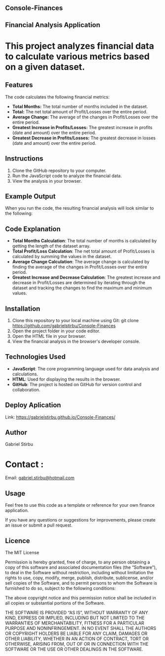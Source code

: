 ## Console-Finances

## Financial Analysis Application

# This project analyzes financial data to calculate various metrics based on a given dataset. 

## Features

The code calculates the following financial metrics:

- **Total Months:** The total number of months included in the dataset.
- **Total:** The net total amount of Profit/Losses over the entire period.
- **Average Change:** The average of the changes in Profit/Losses over the entire period.
- **Greatest Increase in Profits/Losses:** The greatest increase in profits (date and amount) over the entire period.
- **Greatest Decrease in Profits/Losses:** The greatest decrease in losses (date and amount) over the entire period.

## Instructions

1. Clone the GitHub repository to your computer.
2. Run the JavaScript code to analyze the financial data.
3. View the analysis in your browser.

## Example Output

When you run the code, the resulting financial analysis will look similar to the following:

## Code Explanation

- **Total Months Calculation**: The total number of months is calculated by getting the length of the dataset array.
- **Total Profit/Loss Calculation**: The net total amount of Profit/Losses is calculated by summing the values in the dataset.
- **Average Change Calculation**: The average change is calculated by finding the average of the changes in Profit/Losses over the entire period.
- **Greatest Increase and Decrease Calculation**: The greatest increase and decrease in Profit/Losses are determined by iterating through the dataset and tracking the changes to find the maximum and minimum values.

## Installation

1. Clone this repository to your local machine using Git:
git clone https://github.com/gabrielstirbu/Console-Finances
2. Open the project folder in your code editor.
3. Open the HTML file in your browser.
4. View the financial analysis in the browser's developer console.

## Technologies Used

- **JavaScript**: The core programming language used for data analysis and calculations.
- **HTML**: Used for displaying the results in the browser.
- **GitHub**: The project is hosted on GitHub for version control and collaboration.

## Deploy Aplication
Link: https://gabrielstirbu.github.io/Console-Finances/

## Author
 Gabriel Stirbu
# Contact : 
Email: gabriel.stirbu@hotmail.com

## Usage

Feel free to use this code as a template or reference for your own finance application.

If you have any questions or suggestions for improvements, please create an issue or submit a pull request.

## Licence 

The MIT License

Permission is hereby granted, free of charge, to any person obtaining a copy of this software and associated documentation files (the “Software”), to deal in the Software without restriction, including without limitation the rights to use, copy, modify, merge, publish, distribute, sublicense, and/or sell copies of the Software, and to permit persons to whom the Software is furnished to do so, subject to the following conditions:

The above copyright notice and this permission notice shall be included in all copies or substantial portions of the Software.

THE SOFTWARE IS PROVIDED “AS IS”, WITHOUT WARRANTY OF ANY KIND, EXPRESS OR IMPLIED, INCLUDING BUT NOT LIMITED TO THE WARRANTIES OF MERCHANTABILITY, FITNESS FOR A PARTICULAR PURPOSE AND NONINFRINGEMENT. IN NO EVENT SHALL THE AUTHORS OR COPYRIGHT HOLDERS BE LIABLE FOR ANY CLAIM, DAMAGES OR OTHER LIABILITY, WHETHER IN AN ACTION OF CONTRACT, TORT OR OTHERWISE, ARISING FROM, OUT OF OR IN CONNECTION WITH THE SOFTWARE OR THE USE OR OTHER DEALINGS IN THE SOFTWARE.